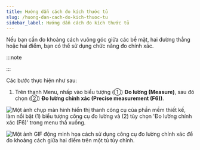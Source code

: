 ```yaml
---
title: Hướng dẫn cách đo kích thước tủ
slug: /huong-dan-cach-do-kich-thuoc-tu
sidebar_label: Hướng dẫn cách đo kích thước tủ
---
```


Nếu bạn cần đo khoảng cách vuông góc giữa các bề mặt, hai đường thẳng hoặc hai điểm, bạn có thể sử dụng chức năng đo chính xác.

:::note

:::

Các bước thực hiện như sau:

1. Trên thanh Menu, nhấp vào biểu tượng (①) **Đo lường (Measure)**, sau đó chọn (②) **Đo lường chính xác (Precise measurement (F6))**.

![Một ảnh chụp màn hình hiển thị thanh công cụ của phần mềm thiết kế, làm nổi bật (1) biểu tượng công cụ đo lường và (2) tùy chọn 'Đo lường chính xác (F6)' trong menu thả xuống.](https://storage.googleapis.com/jegavn_kb/image_jegavn/423.1.jpg)

![Một ảnh GIF động minh họa cách sử dụng công cụ đo lường chính xác để đo khoảng cách giữa hai điểm trên một tủ tùy chỉnh.](https://storage.googleapis.com/jegavn_kb/image_jegavn/423.2.gif)